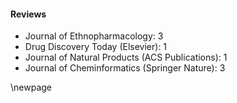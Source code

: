 #### Reviews

- Journal of Ethnopharmacology: 3
- Drug Discovery Today (Elsevier): 1
- Journal of Natural Products (ACS Publications): 1
- Journal of Cheminformatics (Springer Nature): 3

\newpage